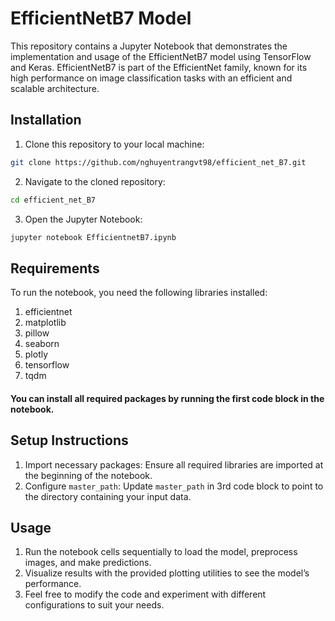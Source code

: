 # EfficientNetB7 Model

This repository contains a Jupyter Notebook that demonstrates the implementation and usage of the EfficientNetB7 model using TensorFlow and Keras.
EfficientNetB7 is part of the EfficientNet family, known for its high performance on image classification tasks with an efficient and scalable architecture.

## Installation

1. Clone this repository to your local machine:

```bash
git clone https://github.com/nghuyentrangvt98/efficient_net_B7.git
```

2. Navigate to the cloned repository:

```bash
cd efficient_net_B7
```

3. Open the Jupyter Notebook:

```bash
jupyter notebook EfficientnetB7.ipynb
```

## Requirements

To run the notebook, you need the following libraries installed:

1. efficientnet
2. matplotlib
3. pillow
4. seaborn
5. plotly
6. tensorflow
7. tqdm

#### You can install all required packages by running the first code block in the notebook.

## Setup Instructions

1. Import necessary packages: Ensure all required libraries are imported at the beginning of the notebook.
2. Configure `master_path`: Update `master_path` in 3rd code block to point to the directory containing your input data.

## Usage

1. Run the notebook cells sequentially to load the model, preprocess images, and make predictions.
2. Visualize results with the provided plotting utilities to see the model’s performance.
3. Feel free to modify the code and experiment with different configurations to suit your needs.
